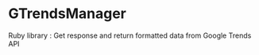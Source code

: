 GTrendsManager
==============

Ruby library : Get response and return formatted data from Google Trends API
